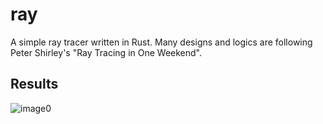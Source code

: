 # ray
A simple ray tracer written in Rust. Many designs and logics are following Peter Shirley's "Ray Tracing in One Weekend".

## Results
![image0](https://github.com/tttmmmyyyy/ray/images/image0.png)
